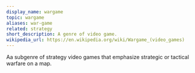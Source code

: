 ```yaml
---
display_name: wargame
topic: wargame
aliases: war-game
related: strategy
short_description: A genre of video game.
wikipedia_url: https://en.wikipedia.org/wiki/Wargame_(video_games)
---
```

Aa subgenre of strategy video games that emphasize strategic or tactical warfare on a map.